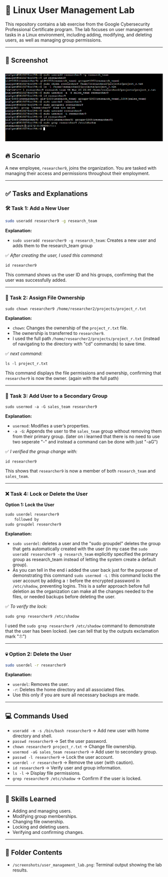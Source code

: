 
# 🐧 Linux User Management Lab
This repository contains a lab exercise from the Google Cybersecurity Professional Certificate program. The lab focuses on user management tasks in a Linux environment, including adding, modifying, and deleting users, as well as managing group permissions.

---

## 📸 **Screenshot**
![screenshot](screenshots/user_management_lab.png)
---

## 🔥 **Scenario**
A new employee, `researcher9`, joins the organization. You are tasked with managing their access and permissions throughout their employment. 

---

## ✅ **Tasks and Explanations**

### 🛠️ **Task 1: Add a New User**
```bash
sudo useradd researcher9 -g research_team
```
**Explanation:**  
- `sudo useradd researcher9 -g research_team`: Creates a new user and adds them to the research_team group 

✅ *After creating the user, I used this command:*
```
id researcher9
```
This command shows us the user ID and his groups, confirming that the user was successfully added.

---

### 📁 **Task 2: Assign File Ownership**
```
sudo chown researcher9 /home/researcher2/projects/project_r.txt
```
**Explanation:**  
- `chown`: Changes the ownership of the `project_r.txt` file.  
- The ownership is transferred to `researcher9`.
- I used the full path `/home/researcher2/projects/project_r.txt` (instead of navigating to the directory with "cd" commands) to save time.

✅ *next command:*  
```
ls -l project_r.txt
```
This command displays the file permissions and ownership, confirming that `researcher9` is now the owner. (again with the full path)

---

### 👥 **Task 3: Add User to a Secondary Group**
```
sudo usermod -a -G sales_team researcher9
```
**Explanation:**  
- `usermod`: Modifies a user’s properties.  
- `-a -G`: Appends the user to the `sales_team` group without removing them from their primary group. (later on i learned that there is no need to use two seperate "-" and instead a command can be done with just "-aG")

✅ *I verified the group change with:*  
```
id researcher9
```
This shows that `researcher9` is now a member of both `research_team` and `sales_team`.

---

### ❌ **Task 4: Lock or Delete the User**

**Option 1: Lock the User**
```
sudo userdel researcher9
    followed by
sudo groupdel researcher9
```
**Explanation:**  
- `sudo userdel`: deletes a user and the "sudo groupdel" deletes the group that gets automatically created with the user (in my case the `sudo useradd researcher9 -g research_team` explicitly specified the primary group as research_team instead of letting the system create a default group).
- As you can tell in the end i added the user back just for the purpose of demonstrating this command `sudo usermod -L` : this command locks the user account by adding a `!` before the encrypted password in `/etc/shadow`, preventing logins. This is a safer approach before full deletion as the organization can make all the changes needed to the files, or needed backups before deleting the user.

✅ *To verify the lock:*  
```
sudo grep researcher9 /etc/shadow
```
I used the `sudo grep researcher9 /etc/shadow` command to demonstrate that the user has been locked. (we can tell that by the outputs exclamation mark ":!:")

---

### 💀 **Option 2: Delete the User**
```bash
sudo userdel -r researcher9
```
**Explanation:**  
- `userdel`: Removes the user.  
- `-r`: Deletes the home directory and all associated files.  
- Use this only if you are sure all necessary backups are made.

---

## 💻 **Commands Used**
- `useradd -m -s /bin/bash researcher9` → Add new user with home directory and shell.  
- `passwd researcher9` → Set the user password.  
- `chown researcher9 project_r.txt` → Change file ownership.  
- `usermod -aG sales_team researcher9` → Add user to secondary group.  
- `passwd -l researcher9` → Lock the user account.  
- `userdel -r researcher9` → Remove the user (with caution).  
- `id researcher9` → Verify user and group information.  
- `ls -l` → Display file permissions.  
- `grep researcher9 /etc/shadow` → Confirm if the user is locked.  

---

## 🚀 **Skills Learned**
- Adding and managing users.  
- Modifying group memberships.  
- Changing file ownership.  
- Locking and deleting users.  
- Verifying and confirming changes.  

---

## 📂 **Folder Contents**
- `/screenshots/user_management_lab.png`: Terminal output showing the lab results.

